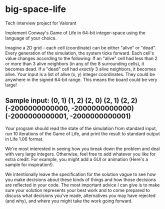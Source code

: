 # big-space-life
Tech interview project for Valorant

Implement Conway's Game of Life in 64-bit integer-space using the language of your choice.

Imagine a 2D grid - each cell (coordinate) can be either "alive" or "dead". Every generation of the simulation, the system ticks forward. Each cell's value changes according to the following:
If an "alive" cell had less than 2 or more than 3 alive neighbors (in any of the 8 surrounding cells), it becomes dead.
If a "dead" cell had *exactly* 3 alive neighbors, it becomes alive.
Your input is a list of alive (x, y) integer coordinates. They could be anywhere in the signed 64-bit range. This means the board could be very large!

Sample input:
(0, 1)
(1, 2)
(2, 0)
(2, 1)
(2, 2)
(-2000000000000, -2000000000000)
(-2000000000001, -2000000000001)
-----------------------------------------

Your program should read the state of the simulation from standard input, run 10 iterations of the Game of Life, and print the result to standard output in Life 1.06 format. 

We're most interested in seeing how you break down the problem and deal with very large integers. Otherwise, feel free to add whatever you like for extra credit. For example, you might add a GUI or animation (Here's a sample for inspiration!).

We intentionally leave the specification for the solution vague to see how you make decisions about these kinds of things and how those decisions are reflected in your code.  The most important advice I can give is to make sure your solution represents your best work and to come prepared to discuss what decisions you've made, alternatives you may have rejected (and why), and where you might take the work going forward.
